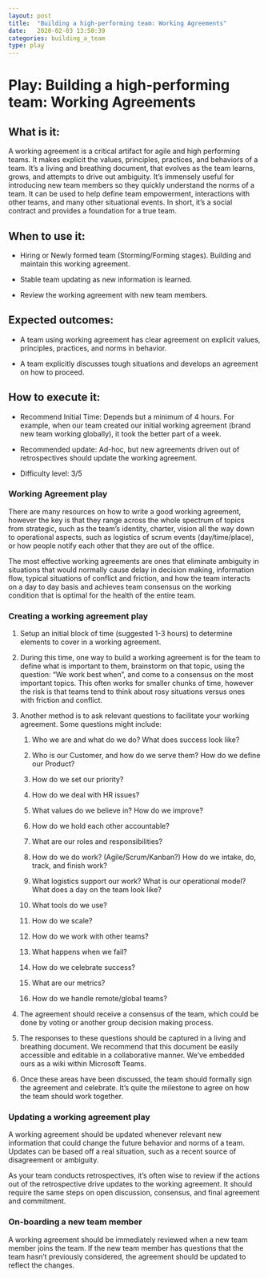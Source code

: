 ```yaml
---
layout: post
title:  "Building a high-performing team: Working Agreements"
date:   2020-02-03 13:50:39
categories: building_a_team
type: play
---
```


Play: Building a high-performing team: Working Agreements
=========================================================

What is it:
-----------

A working agreement is a critical artifact for agile and high performing teams.
It makes explicit the values, principles, practices, and behaviors of a team.
It’s a living and breathing document, that evolves as the team learns, grows,
and attempts to drive out ambiguity. It’s immensely useful for introducing new
team members so they quickly understand the norms of a team. It can be used to help
define team empowerment, interactions with other teams, and many other
situational events. In short, it’s a social contract and provides a foundation
for a true team. 

When to use it:
---------------

-   Hiring or Newly formed team (Storming/Forming stages). Building and maintain
    this working agreement.

-   Stable team updating as new information is learned.

-   Review the working agreement with new team members.

Expected outcomes:
------------------

-   A team using working agreement has clear agreement on explicit values,
    principles, practices, and norms in behavior.

-   A team explicitly discusses tough situations and develops an agreement on
    how to proceed.

How to execute it:
------------------

-   Recommend Initial Time: Depends but a minimum of 4 hours. For example, when
    our team created our initial working agreement (brand new team working
    globally), it took the better part of a week.

-   Recommended update: Ad-hoc, but new agreements driven out of retrospectives
    should update the working agreement.

-   Difficulty level: 3/5

### Working Agreement play

There are many resources on how to write a good working agreement, however the
key is that they range across the whole spectrum of topics from strategic, such as
the team’s identity, charter, vision all the way down to operational aspects,
such as logistics of scrum events (day/time/place), or how people notify each
other that they are out of the office.

The most effective working agreements are ones that eliminate ambiguity in
situations that would normally cause delay in decision making, information flow,
typical situations of conflict and friction, and how the team interacts on a day
to day basis and achieves team consensus on the working condition that is
optimal for the health of the entire team.

### Creating a working agreement play

1.  Setup an initial block of time (suggested 1-3 hours) to determine elements
    to cover in a working agreement.

2.  During this time, one way to build a working agreement is for the team to
    define what is important to them, brainstorm on that topic, using the
    question: “We work best when”, and come to a consensus on the most important
    topics. This often works for smaller chunks of time, however the risk is
    that teams tend to think about rosy situations versus ones with friction and
    conflict.

3.  Another method is to ask relevant questions to facilitate your working agreement. Some questions might include:

    1.  Who we are and what do we do? What does success look like?

    2.  Who is our Customer, and how do we serve them? How do we define our
        Product?

    3.  How do we set our priority?

    4.  How do we deal with HR issues?

    5.  What values do we believe in? How do we improve?

    6.  How do we hold each other accountable?

    7.  What are our roles and responsibilities?

    8.  How do we do work? (Agile/Scrum/Kanban?) How do we intake, do, track,
        and finish work? 

    9.  What logistics support our work? What is our operational model? What
        does a day on the team look like?

    10. What tools do we use?

    11. How do we scale?

    12. How do we work with other teams?

    13. What happens when we fail?

    14. How do we celebrate success?

    15. What are our metrics?

    16. How do we handle remote/global teams?

4.  The agreement should receive a consensus of the team, which could be done by
    voting or another group decision making process.

5.  The responses to these questions should be captured in a living and
    breathing document. We recommend that this document be easily accessible and
    editable in a collaborative manner. We’ve embedded ours as a wiki within
    Microsoft Teams.

6.  Once these areas have been discussed, the team should formally sign the
    agreement and celebrate. It’s quite the milestone to agree on how the team
    should work together.

### Updating a working agreement play

A working agreement should be updated whenever relevant new information that
could change the future behavior and norms of a team. Updates can be based off a
real situation, such as a recent source of disagreement or ambiguity.

As your team conducts retrospectives, it’s often wise to review if the actions
out of the retrospective drive updates to the working agreement. It should
require the same steps on open discussion, consensus, and final agreement and
commitment.

### On-boarding a new team member

A working agreement should be immediately reviewed when a new team member joins
the team. If the new team member has questions that the team hasn’t previously
considered, the agreement should be updated to reflect the changes.
